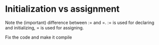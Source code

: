 # Initialization vs assignment

Note the (important) difference between := and =. := is used for
declaring and initializing, = is used for assigning.

Fix the code and make it compile

